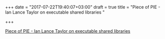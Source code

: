 +++
date = "2017-07-22T19:40:07+03:00"
draft = true
title = "Piece of PIE - Ian Lance Taylor on executable shared libraries "

+++

<p><a href="https://www.airs.com/blog/archives/549">Piece of PIE - Ian Lance Taylor on executable shared libraries </a></p>